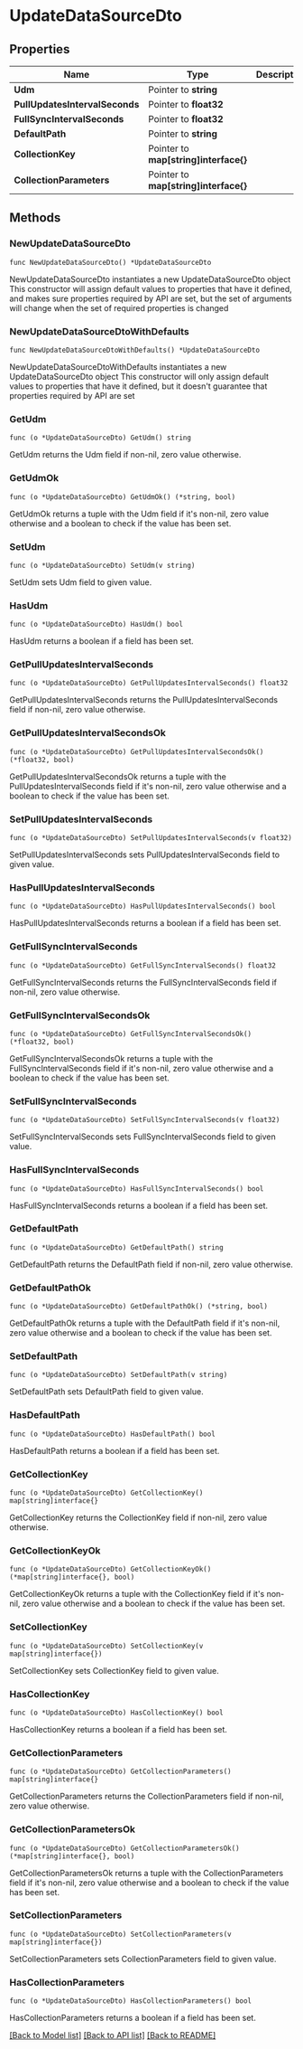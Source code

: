 # UpdateDataSourceDto

## Properties

Name | Type | Description | Notes
------------ | ------------- | ------------- | -------------
**Udm** | Pointer to **string** |  | [optional] 
**PullUpdatesIntervalSeconds** | Pointer to **float32** |  | [optional] 
**FullSyncIntervalSeconds** | Pointer to **float32** |  | [optional] 
**DefaultPath** | Pointer to **string** |  | [optional] 
**CollectionKey** | Pointer to **map[string]interface{}** |  | [optional] 
**CollectionParameters** | Pointer to **map[string]interface{}** |  | [optional] 

## Methods

### NewUpdateDataSourceDto

`func NewUpdateDataSourceDto() *UpdateDataSourceDto`

NewUpdateDataSourceDto instantiates a new UpdateDataSourceDto object
This constructor will assign default values to properties that have it defined,
and makes sure properties required by API are set, but the set of arguments
will change when the set of required properties is changed

### NewUpdateDataSourceDtoWithDefaults

`func NewUpdateDataSourceDtoWithDefaults() *UpdateDataSourceDto`

NewUpdateDataSourceDtoWithDefaults instantiates a new UpdateDataSourceDto object
This constructor will only assign default values to properties that have it defined,
but it doesn't guarantee that properties required by API are set

### GetUdm

`func (o *UpdateDataSourceDto) GetUdm() string`

GetUdm returns the Udm field if non-nil, zero value otherwise.

### GetUdmOk

`func (o *UpdateDataSourceDto) GetUdmOk() (*string, bool)`

GetUdmOk returns a tuple with the Udm field if it's non-nil, zero value otherwise
and a boolean to check if the value has been set.

### SetUdm

`func (o *UpdateDataSourceDto) SetUdm(v string)`

SetUdm sets Udm field to given value.

### HasUdm

`func (o *UpdateDataSourceDto) HasUdm() bool`

HasUdm returns a boolean if a field has been set.

### GetPullUpdatesIntervalSeconds

`func (o *UpdateDataSourceDto) GetPullUpdatesIntervalSeconds() float32`

GetPullUpdatesIntervalSeconds returns the PullUpdatesIntervalSeconds field if non-nil, zero value otherwise.

### GetPullUpdatesIntervalSecondsOk

`func (o *UpdateDataSourceDto) GetPullUpdatesIntervalSecondsOk() (*float32, bool)`

GetPullUpdatesIntervalSecondsOk returns a tuple with the PullUpdatesIntervalSeconds field if it's non-nil, zero value otherwise
and a boolean to check if the value has been set.

### SetPullUpdatesIntervalSeconds

`func (o *UpdateDataSourceDto) SetPullUpdatesIntervalSeconds(v float32)`

SetPullUpdatesIntervalSeconds sets PullUpdatesIntervalSeconds field to given value.

### HasPullUpdatesIntervalSeconds

`func (o *UpdateDataSourceDto) HasPullUpdatesIntervalSeconds() bool`

HasPullUpdatesIntervalSeconds returns a boolean if a field has been set.

### GetFullSyncIntervalSeconds

`func (o *UpdateDataSourceDto) GetFullSyncIntervalSeconds() float32`

GetFullSyncIntervalSeconds returns the FullSyncIntervalSeconds field if non-nil, zero value otherwise.

### GetFullSyncIntervalSecondsOk

`func (o *UpdateDataSourceDto) GetFullSyncIntervalSecondsOk() (*float32, bool)`

GetFullSyncIntervalSecondsOk returns a tuple with the FullSyncIntervalSeconds field if it's non-nil, zero value otherwise
and a boolean to check if the value has been set.

### SetFullSyncIntervalSeconds

`func (o *UpdateDataSourceDto) SetFullSyncIntervalSeconds(v float32)`

SetFullSyncIntervalSeconds sets FullSyncIntervalSeconds field to given value.

### HasFullSyncIntervalSeconds

`func (o *UpdateDataSourceDto) HasFullSyncIntervalSeconds() bool`

HasFullSyncIntervalSeconds returns a boolean if a field has been set.

### GetDefaultPath

`func (o *UpdateDataSourceDto) GetDefaultPath() string`

GetDefaultPath returns the DefaultPath field if non-nil, zero value otherwise.

### GetDefaultPathOk

`func (o *UpdateDataSourceDto) GetDefaultPathOk() (*string, bool)`

GetDefaultPathOk returns a tuple with the DefaultPath field if it's non-nil, zero value otherwise
and a boolean to check if the value has been set.

### SetDefaultPath

`func (o *UpdateDataSourceDto) SetDefaultPath(v string)`

SetDefaultPath sets DefaultPath field to given value.

### HasDefaultPath

`func (o *UpdateDataSourceDto) HasDefaultPath() bool`

HasDefaultPath returns a boolean if a field has been set.

### GetCollectionKey

`func (o *UpdateDataSourceDto) GetCollectionKey() map[string]interface{}`

GetCollectionKey returns the CollectionKey field if non-nil, zero value otherwise.

### GetCollectionKeyOk

`func (o *UpdateDataSourceDto) GetCollectionKeyOk() (*map[string]interface{}, bool)`

GetCollectionKeyOk returns a tuple with the CollectionKey field if it's non-nil, zero value otherwise
and a boolean to check if the value has been set.

### SetCollectionKey

`func (o *UpdateDataSourceDto) SetCollectionKey(v map[string]interface{})`

SetCollectionKey sets CollectionKey field to given value.

### HasCollectionKey

`func (o *UpdateDataSourceDto) HasCollectionKey() bool`

HasCollectionKey returns a boolean if a field has been set.

### GetCollectionParameters

`func (o *UpdateDataSourceDto) GetCollectionParameters() map[string]interface{}`

GetCollectionParameters returns the CollectionParameters field if non-nil, zero value otherwise.

### GetCollectionParametersOk

`func (o *UpdateDataSourceDto) GetCollectionParametersOk() (*map[string]interface{}, bool)`

GetCollectionParametersOk returns a tuple with the CollectionParameters field if it's non-nil, zero value otherwise
and a boolean to check if the value has been set.

### SetCollectionParameters

`func (o *UpdateDataSourceDto) SetCollectionParameters(v map[string]interface{})`

SetCollectionParameters sets CollectionParameters field to given value.

### HasCollectionParameters

`func (o *UpdateDataSourceDto) HasCollectionParameters() bool`

HasCollectionParameters returns a boolean if a field has been set.


[[Back to Model list]](../README.md#documentation-for-models) [[Back to API list]](../README.md#documentation-for-api-endpoints) [[Back to README]](../README.md)


